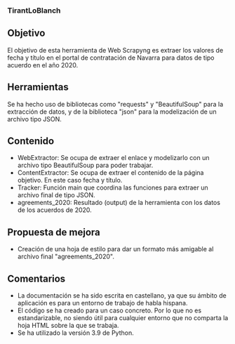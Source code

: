 ### TirantLoBlanch

## Objetivo
El objetivo de esta herramienta de Web Scrapyng es extraer los valores de fecha y título en el portal de contratación de Navarra para datos de tipo acuerdo en el año 2020.

## Herramientas 
Se ha hecho uso de bibliotecas como "requests" y "BeautifulSoup" para la extracción de datos, y de la biblioteca "json" para la modelización de un archivo tipo JSON. 

## Contenido
  - WebExtractor: Se ocupa de extraer el enlace y modelizarlo con un archivo tipo BeautifulSoup para poder trabajar.
  - ContentExtractor: Se ocupa de extraer el contenido de la página objetivo. En este caso fecha y título.
  - Tracker: Función main que coordina las funciones para extraer un archivo final de tipo JSON.
  - agreements_2020: Resultado (output) de la herramienta con los datos de los acuerdos de 2020.
  
## Propuesta de mejora
  - Creación de una hoja de estilo para dar un formato más amigable al archivo final "agreements_2020".
  
## Comentarios
  - La documentación se ha sido escrita en castellano, ya que su ámbito de aplicación es para un entorno de trabajo de habla hispana.
  - El código se ha creado para un caso concreto. Por lo que no es estandarizable, no siendo útil para cualquier entorno que no comparta la hoja HTML sobre la que se trabaja.
  - Se ha utilizado la versión 3.9 de Python.
